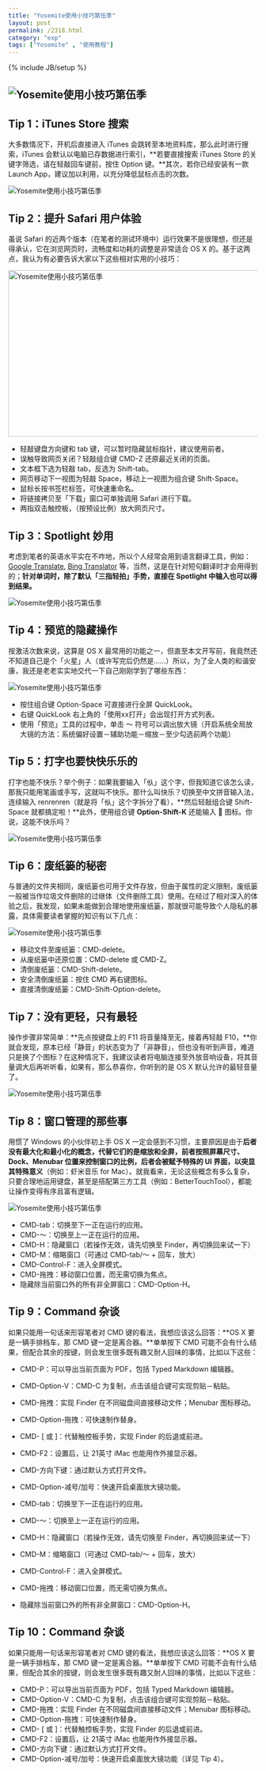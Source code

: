 ```yaml
---
title: "Yosemite使用小技巧第伍季"
layout: post
permalink: /2318.html
category: "exp"
tags: ["Yosemite" , "使用教程"]
---
```

{% include JB/setup %}

## ![Yosemite使用小技巧第伍季][1]


## Tip 1：iTunes Store 搜索

大多数情况下，开机后直接进入 iTunes 会跳转至本地资料库，那么此时进行搜索，iTunes 会默认以电脑已存数据进行索引，**若要直接搜索 iTunes Store 的关键字筛选，请在轻敲回车键前，按住 Option 键。**其次，若你已经安装有一款 Launch App，建议加以利用，以充分降低鼠标点击的次数。

![Yosemite使用小技巧第伍季][2]

## Tip 2：提升 Safari 用户体验

虽说 Safari 的近两个版本（在笔者的测试环境中）运行效果不是很理想，但还是得承认，它在浏览网页时，流畅度和功耗的调整是非常适合 OS X 的。基于这两点，我认为有必要告诉大家以下这些相对实用的小技巧：

<img class="alignnone" src="/wp-content/uploads/sinapicv2-backup/2318-ww3-large-005V4vEUjw1enubtwfkh5j30e909cmxt.jpg" alt="Yosemite使用小技巧第伍季" width="513" height="336" />

  * 轻敲键盘方向键和 tab 键，可以暂时隐藏鼠标指针，建议使用前者。
  * 误触导致网页关闭？轻敲组合键 CMD-Z 还原最近关闭的页面。
  * 文本框下选为轻敲 tab，反选为 Shift-tab。
  * 网页移动下一视图为轻敲 Space，移动上一视图为组合键 Shift-Space。
  * 鼠标长按书签栏标签，可快速重命名。
  * 将链接拷贝至「下载」窗口可单独调用 Safari 进行下载。
  * 两指双击触控板，（按预设比例）放大网页尺寸。

## Tip 3：Spotlight 妙用

考虑到笔者的英语水平实在不咋地，所以个人经常会用到语言翻译工具，例如：<a href="http://translate.google.com/" target="_blank">Google Translate</a>, <a href="http://www.bing.com/translator/" target="_blank">Bing Translator</a> 等，当然，这是在针对短句翻译时才会用得到的；**针对单词时，除了默认「三指轻拍」手势，直接在 Spotlight 中输入也可以得到结果。**

![Yosemite使用小技巧第伍季][3]

## Tip 4：预览的隐藏操作

按激活次数来说，这算是 OS X 最常用的功能之一，但直至本文开写前，我竟然还不知道自己是个「火星」人（或许写完后仍然是&#8230;&#8230;）所以，为了全人类的和谐安康，我还是老老实实地交代一下自己刚刚学到了哪些东西：

![Yosemite使用小技巧第伍季][4]

  * 按住组合键 Option-Space 可直接进行全屏 QuickLook。
  * 右键 QuickLook 右上角的「使用xx打开」会出现打开方式列表。
  * 使用「预览」工具的过程中，单击 ～ 符号可以调出放大镜（开启系统全局放大镜的方法：系统偏好设置－辅助功能－缩放－至少勾选前两个功能）

## Tip 5：打字也要快快乐乐的

打字也能不快乐？举个例子：如果我要输入「㐺」这个字，但我知道它该怎么读，那我只能用笔画或手写，这就叫不快乐。那什么叫快乐？切换至中文拼音输入法，连续输入 renrenren（就是将「㐺」这个字拆分了看），**然后轻敲组合键 Shift-Space 就都搞定啦！**此外，使用组合键 **Option-Shift-K** 还能输入  图标。你说，这能不快乐吗？

![Yosemite使用小技巧第伍季][5]

## Tip 6：废纸篓的秘密

与普通的文件夹相同，废纸篓也可用于文件存放，但由于属性的定义限制，废纸篓一般被当作垃圾文件删除的过继体（文件删除工具）使用。在经过了相对深入的体验之后，我发现，如果未能做到合理地使用废纸篓，那就很可能导致个人隐私的暴露，具体需要读者掌握的知识有以下几点：

![Yosemite使用小技巧第伍季][6]

  * 移动文件至废纸篓：CMD-delete。
  * 从废纸篓中还原位置：CMD-delete 或 CMD-Z。
  * 清倒废纸篓：CMD-Shift-delete。
  * 安全清倒废纸篓：按住 CMD 再右键图标。
  * 直接清倒废纸篓：CMD-Shift-Option-delete。

## Tip 7：没有更轻，只有最轻

操作步骤非常简单：**先点按键盘上的 F11 将音量降至无，接着再轻敲 F10，**你就会发现，原本已经「静音」的状态变为了「非静音」，但也没有听到声音，难道只是换了个图标？在这种情况下，我建议读者将电脑连接至外放音响设备，将其音量调大后再听听看，如果有，那么恭喜你，你听到的是 OS X 默认允许的最轻音量了。

![Yosemite使用小技巧第伍季][7]

## Tip 8：窗口管理的那些事

用惯了 Windows 的小伙伴初上手 OS X 一定会感到不习惯，主要原因是由于**后者没有最大化和最小化的概念，代替它们的是缩放和全屏，前者按照屏幕尺寸、Dock、Menubar 位置来控制窗口的比例，后者会被赋予特殊的 UI 界面，以突显其特殊意义**（例如：虾米音乐 for Mac）。就我看来，无论这些概念有多么复杂，只要合理地运用键盘，甚至是搭配第三方工具（例如：BetterTouchTool），都能让操作变得有序且富有逻辑。

![Yosemite使用小技巧第伍季][8]

  * CMD-tab：切换至下一正在运行的应用。
  * CMD-～：切换至上一正在运行的应用。
  * CMD-H：隐藏窗口（若操作无效，请先切换至 Finder，再切换回来试一下）
  * CMD-M：缩略窗口（可通过 CMD-tab/～ + 回车，放大）
  * CMD-Control-F：进入全屏模式。
  * CMD-拖拽：移动窗口位置，而无需切换为焦点。
  * 隐藏除当前窗口外的所有非全屏窗口：CMD-Option-H。

## Tip 9：Command 杂谈

如果只能用一句话来形容笔者对 CMD 键的看法，我想应该这么回答：**OS X 要是一辆手排档车，那 CMD 键一定是离合器。**单单按下 CMD 可能不会有什么结果，但配合其余的按键，则会发生很多既有趣又耐人回味的事情，比如以下这些：

  * CMD-P：可以导出当前页面为 PDF，包括 Typed Markdown 编辑器。
  * CMD-Option-V：CMD-C 为复制，点击该组合键可实现剪贴－粘贴。
  * CMD-拖拽：实现 Finder 在不同磁盘间直接移动文件；Menubar 图标移动。
  * CMD-Option-拖拽：可快速制作替身。
  * CMD- [ 或 ]：代替触控板手势，实现 Finder 的后退或前进。
  * CMD-F2：设置后，让 21英寸 iMac 也能用作外接显示器。
  * CMD-方向下键：通过默认方式打开文件。
  * CMD-Option-减号/加号：快速开启桌面放大镜功能。

  * CMD-tab：切换至下一正在运行的应用。
  * CMD-～：切换至上一正在运行的应用。
  * CMD-H：隐藏窗口（若操作无效，请先切换至 Finder，再切换回来试一下）
  * CMD-M：缩略窗口（可通过 CMD-tab/～ + 回车，放大）
  * CMD-Control-F：进入全屏模式。
  * CMD-拖拽：移动窗口位置，而无需切换为焦点。
  * 隐藏除当前窗口外的所有非全屏窗口：CMD-Option-H。

## Tip 10：Command 杂谈

如果只能用一句话来形容笔者对 CMD 键的看法，我想应该这么回答：**OS X 要是一辆手排档车，那 CMD 键一定是离合器。**单单按下 CMD 可能不会有什么结果，但配合其余的按键，则会发生很多既有趣又耐人回味的事情，比如以下这些：

  * CMD-P：可以导出当前页面为 PDF，包括 Typed Markdown 编辑器。
  * CMD-Option-V：CMD-C 为复制，点击该组合键可实现剪贴－粘贴。
  * CMD-拖拽：实现 Finder 在不同磁盘间直接移动文件；Menubar 图标移动。
  * CMD-Option-拖拽：可快速制作替身。
  * CMD- [ 或 ]：代替触控板手势，实现 Finder 的后退或前进。
  * CMD-F2：设置后，让 21英寸 iMac 也能用作外接显示器。
  * CMD-方向下键：通过默认方式打开文件。
  * CMD-Option-减号/加号：快速开启桌面放大镜功能（详见 Tip 4）。



 [1]: /wp-content/uploads/sinapicv2-backup/2318-ww4-large-005V4vEUjw1enubr5cknfj30iw0dfacc.jpg
 [2]: /wp-content/uploads/sinapicv2-backup/2318-ww3-large-005V4vEUjw1enubsrvp0nj30kt0arjso.jpg
 [3]: /wp-content/uploads/sinapicv2-backup/2318-ww2-large-005V4vEUjw1enubw1cw4mj30j60c7ta5.jpg
 [4]: /wp-content/uploads/sinapicv2-backup/2318-ww4-large-005V4vEUjw1enubygvg42j30hy0a0tbd.jpg
 [5]: /wp-content/uploads/sinapicv2-backup/2318-ww2-large-005V4vEUjw1enubzmg0xij30gq071glt.jpg
 [6]: /wp-content/uploads/sinapicv2-backup/2318-ww2-large-005V4vEUjw1enuc09ovg5j30e606e3zy.jpg
 [7]: /wp-content/uploads/sinapicv2-backup/2318-ww4-large-005V4vEUjw1enuc0nui1rj30a406xgmp.jpg
 [8]: /wp-content/uploads/sinapicv2-backup/2318-ww2-large-005V4vEUjw1enuc0xlrxej30e40660ti.jpg


